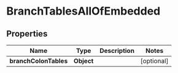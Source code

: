 

# BranchTablesAllOfEmbedded


## Properties

| Name | Type | Description | Notes |
|------------ | ------------- | ------------- | -------------|
|**branchColonTables** | **Object** |  |  [optional] |



